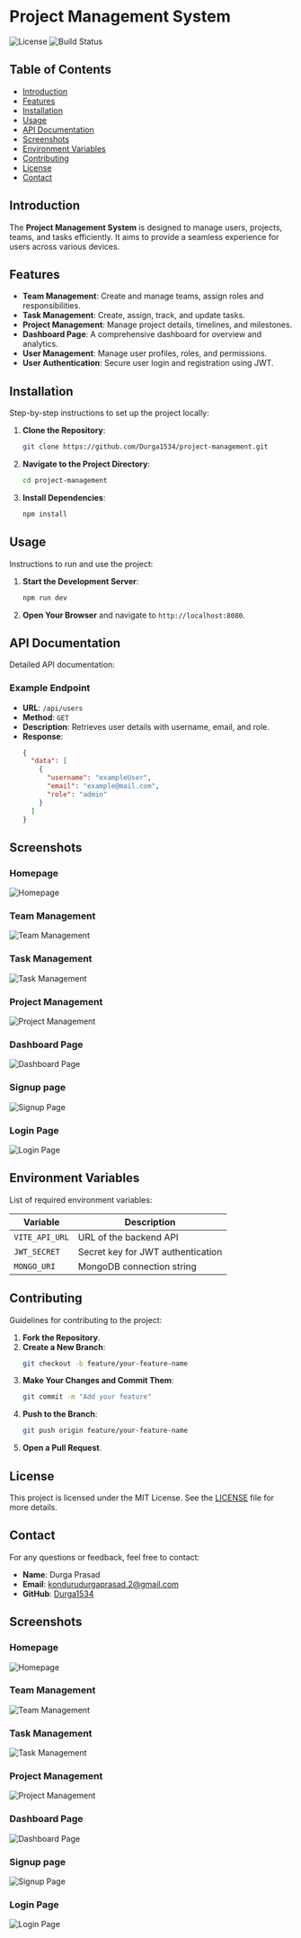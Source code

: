 # Project Management System

![License](https://img.shields.io/badge/license-MIT-blue.svg)
![Build Status](https://img.shields.io/github/actions/workflow/status/Durga1534/project-management/build.yml)

## Table of Contents
- [Introduction](#introduction)
- [Features](#features)
- [Installation](#installation)
- [Usage](#usage)
- [API Documentation](#api-documentation)
- [Screenshots](#screenshots)
- [Environment Variables](#environment-variables)
- [Contributing](#contributing)
- [License](#license)
- [Contact](#contact)


## Introduction

The **Project Management System** is designed to manage users, projects, teams, and tasks efficiently. It aims to provide a seamless experience for users across various devices.

## Features

- **Team Management**: Create and manage teams, assign roles and responsibilities.
- **Task Management**: Create, assign, track, and update tasks.
- **Project Management**: Manage project details, timelines, and milestones.
- **Dashboard Page**: A comprehensive dashboard for overview and analytics.
- **User Management**: Manage user profiles, roles, and permissions.
- **User Authentication**: Secure user login and registration using JWT.

## Installation

Step-by-step instructions to set up the project locally:

1. **Clone the Repository**:
    ```bash
    git clone https://github.com/Durga1534/project-management.git
    ```
2. **Navigate to the Project Directory**:
    ```bash
    cd project-management
    ```
3. **Install Dependencies**:
    ```bash
    npm install
    ```

## Usage

Instructions to run and use the project:

1. **Start the Development Server**:
    ```bash
    npm run dev
    ```
2. **Open Your Browser** and navigate to `http://localhost:8080`.

## API Documentation

Detailed API documentation:

### Example Endpoint
- **URL**: `/api/users`
- **Method**: `GET`
- **Description**: Retrieves user details with username, email, and role.
- **Response**:
    ```json
    {
      "data": [
        {
          "username": "exampleUser",
          "email": "example@mail.com",
          "role": "admin"
        }
      ]
    }
    ```
    

## Screenshots

### Homepage
![Homepage](frontend/screenshots/Homepage-desktop.png)

### Team Management
![Team Management](frontend/screenshots/Teams-desktop.png)

### Task Management
![Task Management](frontend/screenshots/Tasks-desktop.png)

### Project Management
![Project Management](frontend/screenshots/Projects-desktop.png)

### Dashboard Page
![Dashboard Page](frontend/screenshots/Dashboard-desktop.png)

### Signup page
![Signup Page](frontend/screenshots/Signup-desktop.png)

### Login Page
![Login Page](frontend/screenshots/Login-desktop.png)


## Environment Variables

List of required environment variables:

| Variable       | Description                       |
|----------------|-----------------------------------|
| `VITE_API_URL` | URL of the backend API            |
| `JWT_SECRET`   | Secret key for JWT authentication |
| `MONGO_URI`    | MongoDB connection string         |

## Contributing

Guidelines for contributing to the project:

1. **Fork the Repository**.
2. **Create a New Branch**:
    ```bash
    git checkout -b feature/your-feature-name
    ```
3. **Make Your Changes and Commit Them**:
    ```bash
    git commit -m "Add your feature"
    ```
4. **Push to the Branch**:
    ```bash
    git push origin feature/your-feature-name
    ```
5. **Open a Pull Request**.

## License

This project is licensed under the MIT License. See the [LICENSE](LICENSE) file for more details.

## Contact

For any questions or feedback, feel free to contact:
- **Name**: Durga Prasad
- **Email**: kondurudurgaprasad.2@gmail.com
- **GitHub**: [Durga1534](https://github.com/Durga1534)

## Screenshots

### Homepage
![Homepage](frontend/screenshots/Homepage-desktop.png)

### Team Management
![Team Management](frontend/screenshots/Teams-desktop.png)

### Task Management
![Task Management](frontend/screenshots/Tasks-desktop.png)

### Project Management
![Project Management](frontend/screenshots/Projects-desktop.png)

### Dashboard Page
![Dashboard Page](frontend/screenshots/Dashboard-desktop.png)

### Signup page
![Signup Page](frontend/screenshots/Signup-desktop.png)

### Login Page
![Login Page](frontend/screenshots/Login-desktop.png)
